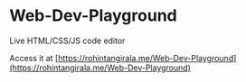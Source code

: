 # Web-Dev-Playground
Live HTML/CSS/JS code editor

Access it at [https://rohintangirala.me/Web-Dev-Playground](https://rohintangirala.me/Web-Dev-Playground)

